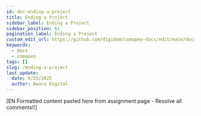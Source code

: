 ```yaml
---
id: doc-ending-a-project
title: Ending a Project
sidebar_label: Ending a Project
sidebar_position: 61
pagination_label: Ending a Project
custom_edit_url: https://github.com/digidem/comapeo-docs/edit/main/docs/troubleshooting/ending-a-project.md
keywords:
  - docs
  - comapeo
tags: []
slug: /ending-a-project
last_update:
  date: 9/25/2025
  author: Awana Digital
---
```


[EN Formatted content pasted here from assignment page - Resolve all comments!!]

